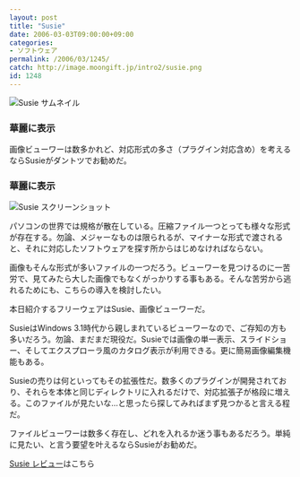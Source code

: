 ```yaml
---
layout: post
title: "Susie"
date: 2006-03-03T09:00:00+09:00
categories:
- ソフトウェア
permalink: /2006/03/1245/
catch: http://image.moongift.jp/intro2/susie.png
id: 1248
---
```

 ![Susie サムネイル](http://image.moongift.jp/intro2/susie.t.png "Susie サムネイル")
  

### 華麗に表示
  
画像ビューワーは数多かれど、対応形式の多さ（プラグイン対応含め）を考えるならSusieがダントツでお勧めだ。  
<!--more-->  

### 華麗に表示
  

![Susie スクリーンショット](http://image.moongift.jp/intro2/susie.png "Susie スクリーンショット")

  

パソコンの世界では規格が散在している。圧縮ファイル一つとっても様々な形式が存在する。勿論、メジャーなものは限られるが、マイナーな形式で渡されると、それに対応したソフトウェアを探す所からはじめなければならない。

  

画像もそんな形式が多いファイルの一つだろう。ビューワーを見つけるのに一苦労で、見てみたら大した画像でもなくがっかりする事もある。そんな苦労から逃れるためにも、こちらの導入を検討したい。

  

本日紹介するフリーウェアはSusie、画像ビューワーだ。

  

SusieはWindows 3.1時代から親しまれているビューワーなので、ご存知の方も多いだろう。勿論、まだまだ現役だ。Susieでは画像の単一表示、スライドショー、そしてエクスプローラ風のカタログ表示が利用できる。更に簡易画像編集機能もある。

  

Susieの売りは何といってもその拡張性だ。数多くのプラグインが開発されており、それらを本体と同じディレクトリに入れるだけで、対応拡張子が格段に増える。このファイルが見たいな…と思ったら探してみればまず見つかると言える程だ。

  

ファイルビューワーは数多く存在し、どれを入れるか迷う事もあるだろう。単純に見たい、と言う要望を叶えるならSusieがお勧めだ。

  

[Susie レビュー](http://fw.moongift.jp/review/i-1256.html)はこちら

